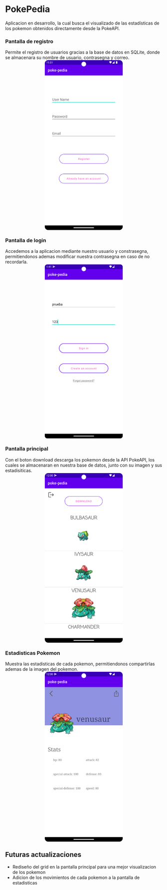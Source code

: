 <h1>PokePedia</h1>

Aplicacion en desarrollo, la cual busca el visualizado de las estadísticas de los pokemon obtenidos directamente desde la PokeAPI.

<h3>Pantalla de registro</h3>
Permite el registro de usuarios gracias a la base de datos en SQLite, donde se almacenara su nombre de usuario, contrasegna y correo.
<img src="./images/SignupScreen.png" width="250" style="display: block; margin: 0 auto" title="Sign up screen">

<h3>Pantalla de login</h3>
Accedemos a la aplicacion mediante nuestro usuario y constrasegna, permitiendonos ademas modificar nuestra contrasegna en caso de no recordarla.
<img src="./images/signin.png" width="250" style="display: block; margin: 0 auto" title="Sign in screen">

<h3>Pantalla principal</h3>
Con el boton download descarga los pokemon desde la API PokeAPI, los cuales se almacenaran en nuestra base de datos, junto con su imagen y sus estadisiticas.
<img src="./images/DataLoad.png" width="250" style="display: block; margin: 0 auto" title="Main screen">

<h3>Estadisticas Pokemon</h3>
Muestra las estadisticas de cada pokemon, permitiendonos compartirlas ademas de la imagen del pokemon.
<img src="./images/PokemonStat.png" width="250" style="display: block; margin: 0 auto" title="Pokemon">


<h2>Futuras actualizaciones</h2>
<ul>
    <li>
        Rediseño del grid en la pantalla principal para una mejor visualizacion de los pokemon
    </li>
    <li>
        Adicion de los movimientos de cada pokemon a la pantalla de estadisticas
    </li>
</ul>